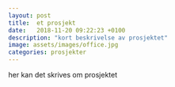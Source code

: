 ```yaml
---
layout: post
title:  et prosjekt
date:   2018-11-20 09:22:23 +0100
description: "kort beskrivelse av prosjektet"
image: assets/images/office.jpg
categories: prosjekter
---
```


her kan det skrives om prosjektet